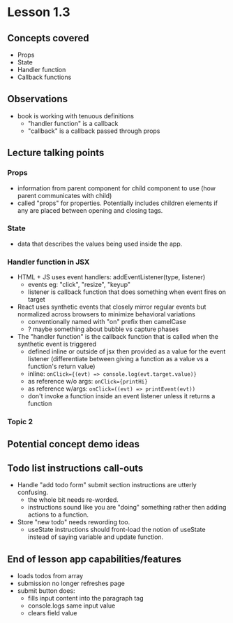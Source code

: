 # Lesson 1.3

## Concepts covered

- Props
- State
- Handler function
- Callback functions

## Observations

- book is working with tenuous definitions
  - "handler function" is a callback
  - "callback" is a callback passed through props

## Lecture talking points

### Props

- information from parent component for child component to use (how parent communicates with child)
- called "props" for properties. Potentially includes children elements if any are placed between opening and closing tags.

### State

- data that describes the values being used inside the app.

### Handler function in JSX

- HTML + JS uses event handlers: addEventListener(type, listener)
  - events eg: "click", "resize", "keyup"
  - listener is callback function that does something when event fires on target
- React uses synthetic events that closely mirror regular events but normalized across browsers to minimize behavioral variations
  - conventionally named with "on" prefix then camelCase
  - ? maybe something about bubble vs capture phases
- The "handler function" is the callback function that is called when the synthetic event is triggered
  - defined inline or outside of jsx then provided as a value for the event listener (differentiate between giving a function as a value vs a function's return value)
  - inline: `onClick={(evt) => console.log(evt.target.value)}`
  - as reference w/o args: `onClick={printHi}`
  - as reference w/args: `onClick=((evt) => printEvent(evt))`
  - don't invoke a function inside an event listener unless it returns a function

### Topic 2

## Potential concept demo ideas

## Todo list instructions call-outs

- Handle "add todo form" submit section instructions are utterly confusing.
  - the whole bit needs re-worded.
  - instructions sound like you are "doing" something rather then adding actions to a function.
- Store "new todo" needs rewording too.
  - useState instructions should front-load the notion of useState instead of saying variable and update function.

## End of lesson app capabilities/features

- loads todos from array
- submission no longer refreshes page
- submit button does:
  - fills input content into the paragraph tag
  - console.logs same input value
  - clears field value
  